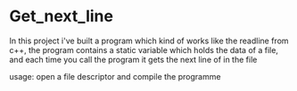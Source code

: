 # Get_next_line

In this project i've built a program which kind of works like the readline from c++, the program contains a static variable which holds the data of a file, and each time you call the program it gets the next line of in the file

usage: open a file descriptor and compile the programme
